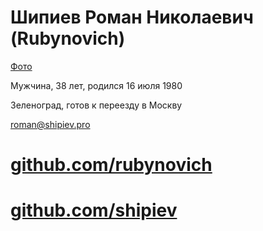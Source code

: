 # Шипиев Роман Николаевич (Rubynovich)

[Фото](://img-fotki.yandex.ru/get/4810/37281331.8f/0_9549a_f57ab08f_M.jpg)

Мужчина, 38 лет, родился 16 июля 1980

Зеленоград, готов к переезду в Москву

[roman@shipiev.pro](roman@shipiev.pro)

# [github.com/rubynovich](//github.com/rubynovich)
# [github.com/shipiev](//github.com/shipiev)
